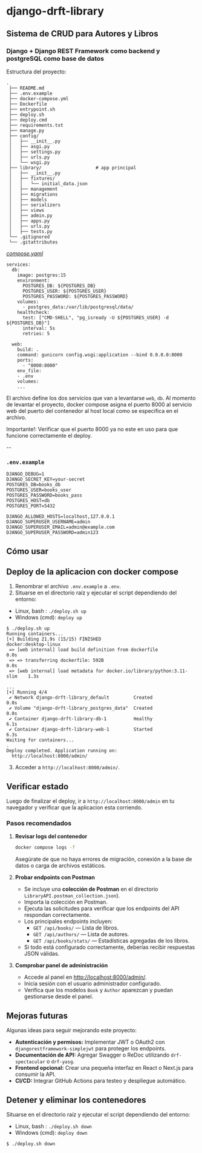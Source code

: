 # django-drft-library 
## Sistema de CRUD para Autores y Libros

### Django + Django REST Framework como backend y postgreSQL como base de datos

Estructura del proyecto:
```
.
 ├── README.md
 ├── .env.example
 ├── docker-compose.yml
 ├── Dockerfile
 ├── entrypoint.sh
 ├── deploy.sh
 ├── deploy.cmd
 ├── requirements.txt
 ├── manage.py
 ├── config/
 │   ├── __init__.py
 │   ├── asgi.py
 │   ├── settings.py
 │   ├── urls.py
 │   └── wsgi.py
 ├── library/                    # app principal
 │   ├── __init__.py
 │   ├── fixtures/
 │   │   └── initial_data.json
 │   ├── management
 │   ├── migrations
 │   ├── models
 │   ├── serializers
 │   ├── views
 │   ├── admin.py
 │   ├── apps.py
 │   ├── urls.py
 │   ├── tests.py
 └── .gitignored
 └── .gitattributes
```

[_compose.yaml_](docker-compose.yaml)
```
services:
  db:
    image: postgres:15
    environment:
      POSTGRES_DB: ${POSTGRES_DB}
      POSTGRES_USER: ${POSTGRES_USER}
      POSTGRES_PASSWORD: ${POSTGRES_PASSWORD}
    volumes:
      - postgres_data:/var/lib/postgresql/data/
    healthcheck:
      test: ["CMD-SHELL", "pg_isready -U ${POSTGRES_USER} -d ${POSTGRES_DB}"]
      interval: 5s
      retries: 5

  web:
    build: .
    command: gunicorn config.wsgi:application --bind 0.0.0.0:8000
    ports:
      - "8000:8000"
    env_file:
    - .env
    volumes:
    ...
```
El archivo define los dos servicios que van a levantarse `web`, `db`.
Al momento de levantar el proyecto, docker compose asigna el puerto 8000 al servicio web del puerto del contenedor al host local como se especifica en el archivo.

Importante!: Verificar que el puerto 8000 ya no este en uso para que funcione correctamente el deploy.

--
### `.env.example`
 ```text
DJANGO_DEBUG=1
DJANGO_SECRET_KEY=your-secret
POSTGRES_DB=books_db
POSTGRES_USER=books_user
POSTGRES_PASSWORD=books_pass
POSTGRES_HOST=db
POSTGRES_PORT=5432

DJANGO_ALLOWED_HOSTS=localhost,127.0.0.1
DJANGO_SUPERUSER_USERNAME=admin
DJANGO_SUPERUSER_EMAIL=admin@example.com
DJANGO_SUPERUSER_PASSWORD=admin123
```

## Cómo usar

## Deploy de la aplicacion con docker compose
1. Renombrar el archivo `.env.example` a `.env`.
2. Situarse en el directorio raíz y ejecutar el script dependiendo del entorno:
* Linux, bash : `./deploy.sh up`
* Windows (cmd): `deploy up`
```
$ ./deploy.sh up
Running containers...
[+] Building 21.9s (15/15) FINISHED                        docker:desktop-linux
 => [web internal] load build definition from dockerfile                   0.0s
 => => transferring dockerfile: 592B                                       0.0s
 => [web internal] load metadata for docker.io/library/python:3.11-slim    1.3s

...
[+] Running 4/4
 ✔ Network django-drft-library_default         Created                     0.0s
 ✔ Volume "django-drft-library_postgres_data"  Created                     0.0s
 ✔ Container django-drft-library-db-1          Healthy                     6.1s
 ✔ Container django-drft-library-web-1         Started                     6.3s
Waiting for containers...
.
Deploy completed. Application running on:
  http://localhost:8000/admin/

```
3.  Acceder a `http://localhost:8000/admin/`.

## Verificar estado

Luego de finalizar el deploy, ir a `http://localhost:8000/admin` en tu navegador y verificar que la aplicacion esta corriendo.

### Pasos recomendados

1. **Revisar logs del contenedor**
   ```bash
   docker compose logs -f
   ```
   Asegúrate de que no haya errores de migración, conexión a la base de datos o carga de archivos estáticos.

2. **Probar endpoints con Postman**
   - Se incluye una **colección de Postman** en el directorio `LibraryAPI.postman_collection.json`).
   - Importa la colección en Postman.
   - Ejecuta las solicitudes para verificar que los endpoints del API respondan correctamente.
   - Los principales endpoints incluyen:
     - `GET /api/books/` — Lista de libros.
     - `GET /api/authors/` — Lista de autores.
     - `GET /api/books/stats/` — Estadísticas agregadas de los libros.
   - Si todo está configurado correctamente, deberías recibir respuestas JSON válidas.

3. **Comprobar panel de administración**
   - Accede al panel en [http://localhost:8000/admin/](http://localhost:8000/admin/).
   - Inicia sesión con el usuario administrador configurado.
   - Verifica que los modelos `Book` y `Author` aparezcan y puedan gestionarse desde el panel.

## Mejoras futuras

Algunas ideas para seguir mejorando este proyecto:

- **Autenticación y permisos:** Implementar JWT o OAuth2 con `djangorestframework-simplejwt` para proteger los endpoints.
- **Documentación de API:** Agregar Swagger o ReDoc utilizando `drf-spectacular` o `drf-yasg`.
- **Frontend opcional:** Crear una pequeña interfaz en React o Next.js para consumir la API.
- **CI/CD:** Integrar GitHub Actions para testeo y despliegue automático.

## Detener y eliminar los contenedores
Situarse en el directorio raíz y ejecutar el script dependiendo del entorno:
* Linux, bash : `./deploy.sh down`
* Windows (cmd): `deploy down`
```
$ ./deploy.sh down
```
